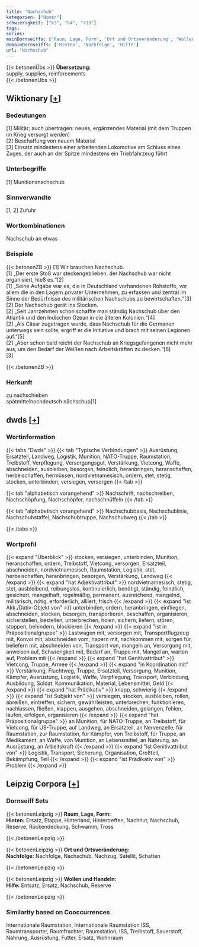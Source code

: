 ```yaml
---
title: "Nachschub"
kategorien: ["Nomen"]
schwierigkeit: ["k3", "h4", "r13"]
tags:
series:
mainDornseiffs: ['Raum, Lage, Form', 'Ort und Ortsveränderung', 'Wollen und Handeln']
domainDornseiffs: ['Hinten', 'Nachfolge', 'Hilfe']
url: "Nachschub"
---
```


{{< betonenÜbs >}}
**Übersetzung:**  
supply, supplies, reinforcements  
{{< /betonenÜbs >}}

## Wiktionary [[+](https://de.wiktionary.org/wiki/Nachschub)]

### Bedeutungen
[1] Militär; auch übertragen: neues, ergänzendes Material (mit dem Truppen im Krieg versorgt werden)  
[2] Beschaffung von neuem Material  
[3] Einsatz mindestens einer arbeitenden Lokomotive am Schluss eines Zuges, der auch an der Spitze mindestens ein Triebfahrzeug führt  

### Unterbegriffe
[1] Munitionsnachschub  

### Sinnverwandte
[1, 2] Zufuhr  

### Wortkombinationen
Nachschub an etwas  

### Beispiele
{{< betonenZB >}}
[1] Wir brauchen Nachschub.  
[1] „Der erste Stoß war steckengeblieben, der Nachschub war nicht organisiert, hieß es.“[2]  
[1] „Seine Aufgabe war es, die in Deutschland vorhandenen Rohstoffe, vor allem die in den Lagern privater Unternehmen, zu erfassen und zentral im Sinne der Bedürfnisse des militärischen Nachschubs zu bewirtschaften.“[3]  
[2] Der Nachschub gerät ins Stocken.  
[2] „Seit Jahrzehnten schon schaffte man ständig Nachschub über den Atlantik und den Indischen Ozean in die älteren Kolonien.“[4]  
[2] „Als Cäsar zugetragen wurde, dass Nachschub für die Germanen unterwegs sein sollte, ergriff er die Initiative und brach mit seinen Legionen auf.“[5]  
[2] „Aber schon bald reicht der Nachschub an Kriegsgefangenen nicht mehr aus, um den Bedarf der Weißen nach Arbeitskräften zu decken.“[6]  
[3]  

{{< /betonenZB >}}
### Herkunft
zu nachschieben  
spätmittelhochdeutsch nāchschup[1]  



## dwds [[+](https://www.dwds.de/wb/Nachschub)]

### Wortinformation
{{< tabs "Dwds" >}}
{{< tab "Typische Verbindungen" >}}
Ausrüstung, Ersatzteil, Landweg, Logistik, Munition, NATO-Truppe, Raumstation, Treibstoff, Verpflegung, Versorgungsgut, Verstärkung, Vietcong, Waffe, abschneiden, ausbleiben, besorgen, feindlich, heranbringen, heranschaffen, herbeischaffen, hermüssen, nordvietnamesisch, ordern, stet, stetig, stocken, unterbinden, versiegen, versorgen
{{< /tab >}}

{{< tab "alphabetisch vorangehend" >}}
Nachschrift, nachschreiben, Nachschöpfung, Nachschöpfer, nachschnüffeln
{{< /tab >}}

{{< tab "alphabetisch vorangehend" >}}
Nachschubbasis, Nachschublinie, Nachschubstaffel, Nachschubtruppe, Nachschubweg
{{< /tab >}}

{{< /tabs >}}

### Wortprofil
{{< expand "Überblick" >}} stocken, versiegen, unterbinden, Munition, heranschaffen, ordern, Treibstoff, Vietcong, versorgen, Ersatzteil, abschneiden, nordvietnamesisch, Raumstation, Logistik, stet, herbeischaffen, heranbringen, besorgen, Verstärkung, Landweg {{< /expand >}}
{{< expand "hat Adjektivattribut" >}} nordvietnamesisch, stetig, stet, ausbleibend, reibungslos, kontinuierlich, benötigt, ständig, feindlich, gesichert, mangelhaft, regelmäßig, permanent, ausreichend, mangelnd, militärisch, nötig, erforderlich, alliiert, frisch {{< /expand >}}
{{< expand "ist Akk./Dativ-Objekt von" >}} unterbinden, ordern, heranbringen, einfliegen, abschneiden, stocken, besorgen, transportieren, beschaffen, organisieren, sicherstellen, bestellen, unterbrechen, holen, sichern, liefern, stören, stoppen, behindern, blockieren {{< /expand >}}
{{< expand "ist in Präpositionalgruppe" >}} Lastwagen mit, versorgen mit, Transportflugzeug mit, Konvoi mit, abschneiden vom, hapern mit, nachkommen mit, sorgen für, beliefern mit, abschneiden von, Transport von, mangeln an, Versorgung mit, anweisen auf, Schwierigkeit mit, Bedarf an, Truppe mit, Mangel an, warten auf, Problem mit {{< /expand >}}
{{< expand "hat Genitivattribut" >}} Vietcong, Truppe, Armee {{< /expand >}}
{{< expand "in Koordination mit" >}} Verstärkung, Fluchtweg, Truppe, Ersatzteil, Versorgung, Munition, Kämpfer, Ausrüstung, Logistik, Waffe, Verpflegung, Transport, Verbindung, Ausbildung, Soldat, Kommunikation, Material, Lebensmittel, Geld {{< /expand >}}
{{< expand "hat Prädikativ" >}} knapp, schwierig {{< /expand >}}
{{< expand "ist Subjekt von" >}} versiegen, stocken, ausbleiben, rollen, abreißen, eintreffen, sichern, gewährleisten, unterbrechen, funktionieren, nachlassen, fließen, klappen, ausgehen, abschneiden, gelangen, fehlen, laufen, erfolgen, organisieren {{< /expand >}}
{{< expand "hat Präpositionalgruppe" >}} an Munition, für NATO-Truppe, an Treibstoff, für Vietcong, für US-Truppe, auf Landweg, an Ersatzteil, an Nervenzelle, für Raumstation, zur Raumstation, für Kämpfer, von Treibstoff, für Truppe, an Medikament, an Waffe, von Munition, an Lebensmittel, an Nahrung, an Ausrüstung, an Arbeitskraft {{< /expand >}}
{{< expand "ist Genitivattribut von" >}} Logistik, Transport, Sicherung, Organisation, Großteil, Bekämpfung, Teil {{< /expand >}}
{{< expand "ist Prädikativ von" >}} Problem {{< /expand >}}

## Leipzig Corpora [[+](https://corpora.uni-leipzig.de/en/res?word=Nachschub&corpusId=deu_newscrawl-public_2018)]

### Dornseiff Sets
{{< betonenLeipzig >}}
**Raum, Lage, Form:**  
**Hinten:** Ersatz, Etappe, Hinterland, Hintertreffen, Nachhut, Nachschub, Reserve, Rückendeckung, Schwamm, Tross  

{{< /betonenLeipzig >}}


{{< betonenLeipzig >}}
**Ort und Ortsveränderung:**  
**Nachfolge:** Nachfolge, Nachschub, Nachzug, Satellit, Schatten  

{{< /betonenLeipzig >}}


{{< betonenLeipzig >}}
**Wollen und Handeln:**  
**Hilfe:** Entsatz, Ersatz, Nachschub, Reserve  

{{< /betonenLeipzig >}}

### Similarity based on Cooccurrences
Internationale Raumstation, Internationale Raumstation ISS, Raumtransporter, Raumfrachter, Raumstation, ISS, Treibstoff, Sauerstoff, Nahrung, Ausrüstung, Futter, Ersatz, Wohnraum

